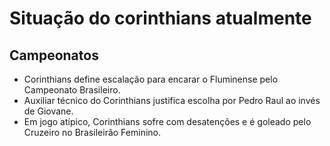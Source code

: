 # Situação do corinthians atualmente 
## Campeonatos 

- Corinthians define escalação para encarar o Fluminense pelo Campeonato Brasileiro.
- Auxiliar técnico do Corinthians justifica escolha por Pedro Raul ao invés de Giovane.
- Em jogo atípico, Corinthians sofre com desatenções e é goleado pelo Cruzeiro no Brasileirão Feminino.
